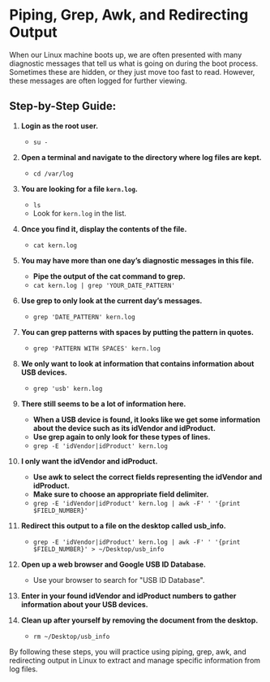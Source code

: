 # Piping, Grep, Awk, and Redirecting Output

When our Linux machine boots up, we are often presented with many diagnostic messages that tell us what is going on during the boot process. Sometimes these are hidden, or they just move too fast to read. However, these messages are often logged for further viewing.

## Step-by-Step Guide:

1. **Login as the root user.**
   - `su -`

2. **Open a terminal and navigate to the directory where log files are kept.**
   - `cd /var/log`

3. **You are looking for a file `kern.log`.**
   - `ls`
   - Look for `kern.log` in the list.

4. **Once you find it, display the contents of the file.**
   - `cat kern.log`

5. **You may have more than one day’s diagnostic messages in this file.**
   - **Pipe the output of the cat command to grep.**
   - `cat kern.log | grep 'YOUR_DATE_PATTERN'`
   
6. **Use grep to only look at the current day’s messages.**
   - `grep 'DATE_PATTERN' kern.log`

7. **You can grep patterns with spaces by putting the pattern in quotes.**
   - `grep 'PATTERN WITH SPACES' kern.log`

8. **We only want to look at information that contains information about USB devices.**
   - `grep 'usb' kern.log`

9. **There still seems to be a lot of information here.**
   - **When a USB device is found, it looks like we get some information about the device such as its idVendor and idProduct.**
   - **Use grep again to only look for these types of lines.**
   - `grep -E 'idVendor|idProduct' kern.log`

10. **I only want the idVendor and idProduct.**
    - **Use awk to select the correct fields representing the idVendor and idProduct.**
    - **Make sure to choose an appropriate field delimiter.**
    - `grep -E 'idVendor|idProduct' kern.log | awk -F' ' '{print $FIELD_NUMBER}'`

11. **Redirect this output to a file on the desktop called usb_info.**
    - `grep -E 'idVendor|idProduct' kern.log | awk -F' ' '{print $FIELD_NUMBER}' > ~/Desktop/usb_info`

12. **Open up a web browser and Google USB ID Database.**
    - Use your browser to search for "USB ID Database".

13. **Enter in your found idVendor and idProduct numbers to gather information about your USB devices.**

14. **Clean up after yourself by removing the document from the desktop.**
    - `rm ~/Desktop/usb_info`

By following these steps, you will practice using piping, grep, awk, and redirecting output in Linux to extract and manage specific information from log files.